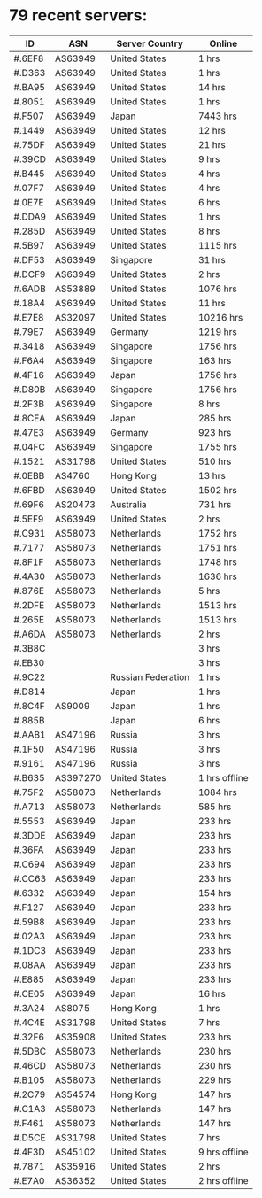# 79 recent servers:

| ID | ASN | Server Country | Online |
| ------ | ------ | ------ | ------ |
| #.6EF8 | AS63949 | United States | 1 hrs |
| #.D363 | AS63949 | United States | 1 hrs |
| #.BA95 | AS63949 | United States | 14 hrs |
| #.8051 | AS63949 | United States | 1 hrs |
| #.F507 | AS63949 | Japan | 7443 hrs |
| #.1449 | AS63949 | United States | 12 hrs |
| #.75DF | AS63949 | United States | 21 hrs |
| #.39CD | AS63949 | United States | 9 hrs |
| #.B445 | AS63949 | United States | 4 hrs |
| #.07F7 | AS63949 | United States | 4 hrs |
| #.0E7E | AS63949 | United States | 6 hrs |
| #.DDA9 | AS63949 | United States | 1 hrs |
| #.285D | AS63949 | United States | 8 hrs |
| #.5B97 | AS63949 | United States | 1115 hrs |
| #.DF53 | AS63949 | Singapore | 31 hrs |
| #.DCF9 | AS63949 | United States | 2 hrs |
| #.6ADB | AS53889 | United States | 1076 hrs |
| #.18A4 | AS63949 | United States | 11 hrs |
| #.E7E8 | AS32097 | United States | 10216 hrs |
| #.79E7 | AS63949 | Germany | 1219 hrs |
| #.3418 | AS63949 | Singapore | 1756 hrs |
| #.F6A4 | AS63949 | Singapore | 163 hrs |
| #.4F16 | AS63949 | Japan | 1756 hrs |
| #.D80B | AS63949 | Singapore | 1756 hrs |
| #.2F3B | AS63949 | Singapore | 8 hrs |
| #.8CEA | AS63949 | Japan | 285 hrs |
| #.47E3 | AS63949 | Germany | 923 hrs |
| #.04FC | AS63949 | Singapore | 1755 hrs |
| #.1521 | AS31798 | United States | 510 hrs |
| #.0EBB | AS4760 | Hong Kong | 13 hrs |
| #.6FBD | AS63949 | United States | 1502 hrs |
| #.69F6 | AS20473 | Australia | 731 hrs |
| #.5EF9 | AS63949 | United States | 2 hrs |
| #.C931 | AS58073 | Netherlands | 1752 hrs |
| #.7177 | AS58073 | Netherlands | 1751 hrs |
| #.8F1F | AS58073 | Netherlands | 1748 hrs |
| #.4A30 | AS58073 | Netherlands | 1636 hrs |
| #.876E | AS58073 | Netherlands | 5 hrs |
| #.2DFE | AS58073 | Netherlands | 1513 hrs |
| #.265E | AS58073 | Netherlands | 1513 hrs |
| #.A6DA | AS58073 | Netherlands | 2 hrs |
| #.3B8C |  |  | 3 hrs |
| #.EB30 |  |  | 3 hrs |
| #.9C22 |  | Russian Federation | 1 hrs |
| #.D814 |  | Japan | 1 hrs |
| #.8C4F | AS9009 | Japan | 1 hrs |
| #.885B |  | Japan | 6 hrs |
| #.AAB1 | AS47196 | Russia | 3 hrs |
| #.1F50 | AS47196 | Russia | 3 hrs |
| #.9161 | AS47196 | Russia | 3 hrs |
| #.B635 | AS397270 | United States | 1 hrs offline |
| #.75F2 | AS58073 | Netherlands | 1084 hrs |
| #.A713 | AS58073 | Netherlands | 585 hrs |
| #.5553 | AS63949 | Japan | 233 hrs |
| #.3DDE | AS63949 | Japan | 233 hrs |
| #.36FA | AS63949 | Japan | 233 hrs |
| #.C694 | AS63949 | Japan | 233 hrs |
| #.CC63 | AS63949 | Japan | 233 hrs |
| #.6332 | AS63949 | Japan | 154 hrs |
| #.F127 | AS63949 | Japan | 233 hrs |
| #.59B8 | AS63949 | Japan | 233 hrs |
| #.02A3 | AS63949 | Japan | 233 hrs |
| #.1DC3 | AS63949 | Japan | 233 hrs |
| #.08AA | AS63949 | Japan | 233 hrs |
| #.E885 | AS63949 | Japan | 233 hrs |
| #.CE05 | AS63949 | Japan | 16 hrs |
| #.3A24 | AS8075 | Hong Kong | 1 hrs |
| #.4C4E | AS31798 | United States | 7 hrs |
| #.32F6 | AS35908 | United States | 233 hrs |
| #.5DBC | AS58073 | Netherlands | 230 hrs |
| #.46CD | AS58073 | Netherlands | 230 hrs |
| #.B105 | AS58073 | Netherlands | 229 hrs |
| #.2C79 | AS54574 | Hong Kong | 147 hrs |
| #.C1A3 | AS58073 | Netherlands | 147 hrs |
| #.F461 | AS58073 | Netherlands | 147 hrs |
| #.D5CE | AS31798 | United States | 7 hrs |
| #.4F3D | AS45102 | United States | 9 hrs offline |
| #.7871 | AS35916 | United States | 2 hrs |
| #.E7A0 | AS36352 | United States | 2 hrs offline |

